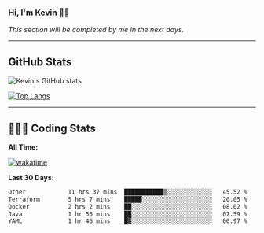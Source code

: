 ### Hi, I'm Kevin 👋🏻

_This section will be completed by me in the next days._


--- 
## GitHub Stats
![Kevin's GitHub stats](https://github-readme-stats.vercel.app/api?username=kevin-kraus&show_icons=true&theme=dark)

[![Top Langs](https://github-readme-stats.vercel.app/api/top-langs/?username=kevin-kraus&layout=compact&theme=dark)]()

---
## 🧑🏻‍💻 Coding Stats

**All Time:**

[![wakatime](https://wakatime.com/badge/user/2ee1869b-72a2-4c21-b5f7-e95432f5a1cf.svg?style=flat)](https://wakatime.com/@2ee1869b-72a2-4c21-b5f7-e95432f5a1cf)

**Last 30 Days:**

<!--START_SECTION:waka-->

```txt
Other            11 hrs 37 mins  ███████████▒░░░░░░░░░░░░░   45.52 %
Terraform        5 hrs 7 mins    █████░░░░░░░░░░░░░░░░░░░░   20.05 %
Docker           2 hrs 2 mins    ██░░░░░░░░░░░░░░░░░░░░░░░   08.02 %
Java             1 hr 56 mins    ██░░░░░░░░░░░░░░░░░░░░░░░   07.59 %
YAML             1 hr 46 mins    █▓░░░░░░░░░░░░░░░░░░░░░░░   06.97 %
```

<!--END_SECTION:waka-->
